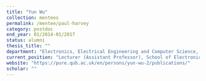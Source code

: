 ```yaml
---
title: "Yun Wu"
collection: mentees
permalink: /mentee/paul-harvey
category: postdoc
end_year: 01/2014-01/2017
status: alumni
thesis_title: ""
department: "Electronics, Electrical Engineering and Computer Science, Queens University Belfast"
current_position: "Lecturer (Assistant Professor), School of Electronics, Electrical Engineering and Computer Science, Queen's University Belfast"  # You can fill this from LinkedIn
website: "https://pure.qub.ac.uk/en/persons/yun-wu-2/publications/"
scholar: ""
---
```

